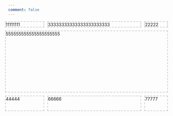 ```yaml
---
comment: false
---
```


<style type="text/css">
.grid-container {
  display: grid;
  grid-template-columns: 25% 60% 15%;
  grid-template-rows: 20px 200px 50px;
  grid-template-areas: 'a b c'
                       'd d d'
                       'g . .';
  grid-gap: 10px 10px;
  justify-content: center;
}
.grid-item {
  border: 2px dashed #ccc;
}
.grid-item3 {
  grid-area: b;
  grid-column-start: 2;
  grid-column-end: 3;
  grid-row-start: 1;
  grid-row-end: 2;
}
.grid-item5 {
  grid-column-start: 2;
  grid-column-end: 3;
  grid-row-start: 1;
  grid-row-end: 2;
  grid-area: d;
}
</style>

<div class="grid-container">
    <span class="grid-item1 grid-item">11111111</span>
    <span class="grid-item2 grid-item">22222</span>
    <span class="grid-item3 grid-item">33333333333333333333333</span>
    <span class="grid-item4 grid-item">44444</span>
    <span class="grid-item5 grid-item">555555555555555555555</span>
    <span class="grid-item6 grid-item">66666</span>
    <span class="grid-item7 grid-item">77777</span>
</div>
